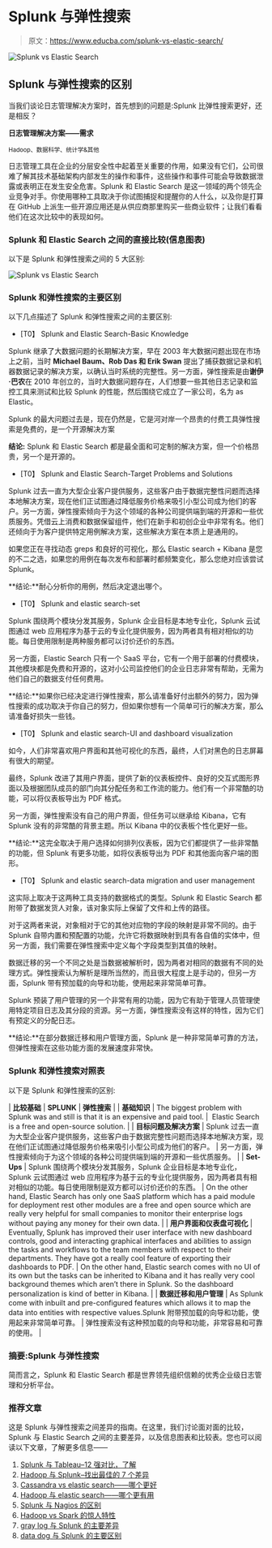 # Splunk 与弹性搜索

> 原文：<https://www.educba.com/splunk-vs-elastic-search/>

![Splunk vs Elastic Search](img/f11ee6db642e2a773652d5f01ae4daa7.png)



## Splunk 与弹性搜索的区别

当我们谈论日志管理解决方案时，首先想到的问题是:Splunk 比弹性搜索更好，还是相反？

**日志管理解决方案——需求**

<small>Hadoop、数据科学、统计学&其他</small>

日志管理工具在企业的分层安全性中起着至关重要的作用，如果没有它们，公司很难了解其技术基础架构内部发生的操作和事件，这些操作和事件可能会导致数据泄露或表明正在发生安全危害。Splunk 和 Elastic Search 是这一领域的两个领先企业竞争对手。你使用哪种工具取决于你试图捕捉和提醒你的人什么，以及你是打算在 GitHub 上派生一些开源应用还是从供应商那里购买一些商业软件；让我们看看他们在这次比较中的表现如何。

### Splunk 和 Elastic Search 之间的直接比较(信息图表)

以下是 Splunk 和弹性搜索之间的 5 大区别:

![Splunk vs Elastic Search](img/e4e431b99772edbd8925f91c0fe3f6db.png)



### Splunk 和弹性搜索的主要区别

以下几点描述了 Splunk 和弹性搜索之间的主要区别:

*   [T0】 Splunk and Elastic Search-Basic Knowledge

Splunk 继承了大数据问题的长期解决方案，早在 2003 年大数据问题出现在市场上之前，当时 **Michael Baum、Rob Das 和 Erik Swan** 提出了捕获数据记录和机器数据记录的解决方案，以确认当时系统的完整性。另一方面，弹性搜索是由**谢伊·巴农**在 2010 年创立的，当时大数据问题存在，人们想要一些其他日志记录和监控工具来测试和比较 Splunk 的性能，然后围绕它成立了一家公司，名为 as Elastic。

Splunk 的最大问题过去是，现在仍然是，它是河对岸一个昂贵的付费工具弹性搜索是免费的，是一个开源解决方案

**结论:** Splunk 和 Elastic Search 都是最全面和可定制的解决方案，但一个价格昂贵，另一个是开源的。

*   [T0】 Splunk and Elastic Search-Target Problems and Solutions

Splunk 过去一直为大型企业客户提供服务，这些客户由于数据完整性问题而选择本地解决方案，现在他们正试图通过降低服务价格来吸引小型公司成为他们的客户。另一方面，弹性搜索倾向于为这个领域的各种公司提供端到端的开源和一些优质服务。凭借云上消费和数据保留组件，他们在新手和初创企业中非常有名。他们还倾向于为客户提供特定用例解决方案，这些解决方案在本质上是通用的。

如果您正在寻找动态 greps 和良好的可视化，那么 Elastic search + Kibana 是您的不二之选，如果您的用例在每次发布和部署时都频繁变化，那么您绝对应该尝试 Splunk。

**结论:**耐心分析你的用例，然后决定退出哪个。

*   [T0】 Splunk and elastic search-set

Splunk 围绕两个模块分发其服务，Splunk 企业目标是本地专业化，Splunk 云试图通过 web 应用程序为基于云的专业化提供服务，因为两者具有相对相似的功能。每日使用限制是两种服务都可以讨价还价的东西。

另一方面，Elastic Search 只有一个 SaaS 平台，它有一个用于部署的付费模块，其他模块都是免费和开源的，这对小公司监控他们的企业日志非常有帮助，无需为他们自己的数据支付任何费用。

**结论:**如果你已经决定进行弹性搜索，那么请准备好付出额外的努力，因为弹性搜索的成功取决于你自己的努力，但如果你想有一个简单可行的解决方案，那么请准备好损失一些钱。

*   [T0】 Splunk and elastic search-UI and dashboard visualization

如今，人们非常喜欢用户界面和其他可视化的东西，最终，人们对黑色的日志屏幕有很大的期望。

最终，Splunk 改进了其用户界面，提供了新的仪表板控件、良好的交互式图形界面以及根据团队成员的部门向其分配任务和工作流的能力。他们有一个非常酷的功能，可以将仪表板导出为 PDF 格式。

另一方面，弹性搜索没有自己的用户界面，但任务可以继承给 Kibana，它有 Splunk 没有的非常酷的背景主题。所以 Kibana 中的仪表板个性化更好一些。

**结论:**这完全取决于用户选择如何排列仪表板，因为它们都提供了一些非常酷的功能，但 Splunk 有更多功能，如将仪表板导出为 PDF 和其他面向客户端的图形。

*   [T0】 Splunk and elastic search-data migration and user management

这实际上取决于这两种工具支持的数据格式的类型。Splunk 和 Elastic Search 都附带了数据发货人对象，该对象实际上保留了文件和上传的路径。

对于这两者来说，对象相对于它的其他对应物的字段的映射是非常不同的。由于 Splunk 自带内置和预配置的功能，允许它将数据映射到具有各自值的实体中，但另一方面，我们需要在弹性搜索中定义每个字段类型到其值的映射。

数据迁移的另一个不同之处是当数据被解析时，因为两者对相同的数据有不同的处理方式。弹性搜索认为解析是理所当然的，而且很大程度上是手动的，但另一方面，Splunk 带有预加载的向导和功能，使用起来非常简单可靠。

Splunk 预装了用户管理的另一个非常有用的功能，因为它有助于管理人员管理使用特定项目日志及其分段的资源。另一方面，弹性搜索没有这样的特性，因为它们有预定义的分配日志。

**结论:**在部分数据迁移和用户管理方面，Splunk 是一种非常简单可靠的方法，但弹性搜索在这些功能方面的发展速度非常快。

### Splunk 和弹性搜索对照表

以下是 Splunk 和弹性搜索的区别:

| **比较基础** | **SPLUNK** | **弹性搜索** |
| **基础知识** | The biggest problem with Splunk was and still is that it is an expensive and paid tool. |  Elastic Search is a free and open-source solution. |
| **目标问题及解决方案** | Splunk 过去一直为大型企业客户提供服务，这些客户由于数据完整性问题而选择本地解决方案，现在他们正试图通过降低服务价格来吸引小型公司成为他们的客户。 | 另一方面，弹性搜索倾向于为这个领域的各种公司提供端到端的开源和一些优质服务。 |
| **Set-Ups** | Splunk 围绕两个模块分发其服务，Splunk 企业目标是本地专业化，Splunk 云试图通过 web 应用程序为基于云的专业化提供服务，因为两者具有相对相似的功能。每日使用限制是双方都可以讨价还价的东西。 | On the other hand, Elastic Search has only one SaaS platform which has a paid module for deployment rest other modules are a free and open source which are really very helpful for small companies to monitor their enterprise logs without paying any money for their own data. |
| **用户界面和仪表盘可视化** | Eventually, Splunk has improved their user interface with new dashboard controls, good and interacting graphical interfaces and abilities to assign the tasks and workflows to the team members with respect to their departments. They have got a really cool feature of exporting their dashboards to PDF. | On the other hand, Elastic search comes with no UI of its own but the tasks can be inherited to Kibana and it has really very cool background themes which aren’t there in Splunk. So the dashboard personalization is kind of better in Kibana. |
| **数据迁移和用户管理** | As Splunk come with inbuilt and pre-configured features which allows it to map the data into entities with respective values.Splunk 附带预加载的向导和功能，使用起来非常简单可靠。 | 弹性搜索没有这种预加载的向导和功能，非常容易和可靠的使用。 |

### 摘要:Splunk 与弹性搜索

简而言之，Splunk 和 Elastic Search 都是世界领先组织信赖的优秀企业级日志管理和分析平台。

### 推荐文章

这是 Splunk 与弹性搜索之间差异的指南。在这里，我们讨论面对面的比较，Splunk 与 Elastic Search 之间的主要差异，以及信息图表和比较表。您也可以阅读以下文章，了解更多信息——

1.  [Splunk 与 Tableau–12 强对比，了解](https://www.educba.com/splunk-vs-tableau/)
2.  [Hadoop 与 Splunk–找出最佳的 7 个差异](https://www.educba.com/hadoop-vs-splunk/)
3.  [Cassandra vs elastic search——哪个更好](https://www.educba.com/cassandra-vs-elasticsearch/)
4.  [Hadoop 与 elastic search——哪个更有用](https://www.educba.com/hadoop-vs-elasticsearch/)
5.  [Splunk 与 Nagios 的区别](https://www.educba.com/splunk-vs-nagios/)
6.  [Hadoop vs Spark 的惊人特性](https://www.educba.com/hadoop-vs-spark/)
7.  [gray log 与 Splunk 的主要差异](https://www.educba.com/graylog-vs-splunk/)
8.  [data dog 与 Splunk 的主要区别](https://www.educba.com/datadog-vs-splunk/)





